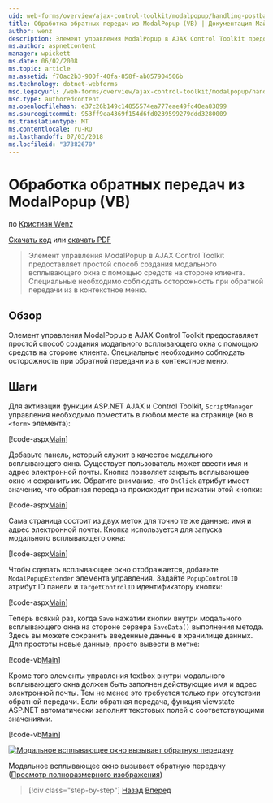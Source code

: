 ```yaml
---
uid: web-forms/overview/ajax-control-toolkit/modalpopup/handling-postbacks-from-a-modalpopup-vb
title: Обработка обратных передач из ModalPopup (VB) | Документация Майкрософт
author: wenz
description: Элемент управления ModalPopup в AJAX Control Toolkit предоставляет простой способ создания модального всплывающего окна с помощью средств на стороне клиента. Особое внимание следует принимать при терминалом...
ms.author: aspnetcontent
manager: wpickett
ms.date: 06/02/2008
ms.topic: article
ms.assetid: f70ac2b3-900f-40fa-858f-ab057904506b
ms.technology: dotnet-webforms
msc.legacyurl: /web-forms/overview/ajax-control-toolkit/modalpopup/handling-postbacks-from-a-modalpopup-vb
msc.type: authoredcontent
ms.openlocfilehash: e37c26b149c14855574ea777eae49fc40ea83899
ms.sourcegitcommit: 953ff9ea4369f154d6fd0239599279ddd3280009
ms.translationtype: MT
ms.contentlocale: ru-RU
ms.lasthandoff: 07/03/2018
ms.locfileid: "37382670"
---
```

<a name="handling-postbacks-from-a-modalpopup-vb"></a>Обработка обратных передач из ModalPopup (VB)
====================
по [Кристиан Wenz](https://github.com/wenz)

[Скачать код](http://download.microsoft.com/download/2/4/0/24052038-f942-4336-905b-b60ae56f0dd5/ModalPopup3.vb.zip) или [скачать PDF](http://download.microsoft.com/download/b/6/a/b6ae89ee-df69-4c87-9bfb-ad1eb2b23373/modalpopup3VB.pdf)

> Элемент управления ModalPopup в AJAX Control Toolkit предоставляет простой способ создания модального всплывающего окна с помощью средств на стороне клиента. Специальные необходимо соблюдать осторожность при обратной передачи из в контекстное меню.


## <a name="overview"></a>Обзор

Элемент управления ModalPopup в AJAX Control Toolkit предоставляет простой способ создания модального всплывающего окна с помощью средств на стороне клиента. Специальные необходимо соблюдать осторожность при обратной передачи из в контекстное меню.

## <a name="steps"></a>Шаги

Для активации функции ASP.NET AJAX и Control Toolkit, `ScriptManager` управления необходимо поместить в любом месте на странице (но в `<form>` элемента):

[!code-aspx[Main](handling-postbacks-from-a-modalpopup-vb/samples/sample1.aspx)]

Добавьте панель, который служит в качестве модального всплывающего окна. Существует пользователь может ввести имя и адрес электронной почты. Кнопка позволяет закрыть всплывающее окно и сохранить их. Обратите внимание, что `OnClick` атрибут имеет значение, что обратная передача происходит при нажатии этой кнопки:

[!code-aspx[Main](handling-postbacks-from-a-modalpopup-vb/samples/sample2.aspx)]

Сама страница состоит из двух меток для точно те же данные: имя и адрес электронной почты. Кнопка используется для запуска модального всплывающего окна:

[!code-aspx[Main](handling-postbacks-from-a-modalpopup-vb/samples/sample3.aspx)]

Чтобы сделать всплывающее окно отображается, добавьте `ModalPopupExtender` элемента управления. Задайте `PopupControlID` атрибут ID панели и `TargetControlID` идентификатору кнопки:

[!code-aspx[Main](handling-postbacks-from-a-modalpopup-vb/samples/sample4.aspx)]

Теперь всякий раз, когда `Save` нажатии кнопки внутри модального всплывающего окна на стороне сервера `SaveData()` выполнения метода. Здесь вы можете сохранить введенные данные в хранилище данных. Для простоты новые данные, просто вывести в метке:

[!code-vb[Main](handling-postbacks-from-a-modalpopup-vb/samples/sample5.vb)]

Кроме того элементы управления textbox внутри модального всплывающего окна должен быть заполнен действующие имя и адрес электронной почты. Тем не менее это требуется только при отсутствии обратной передачи. Если обратная передача, функция viewstate ASP.NET автоматически заполнят текстовых полей с соответствующими значениями.

[!code-vb[Main](handling-postbacks-from-a-modalpopup-vb/samples/sample6.vb)]


[![Модальное всплывающее окно вызывает обратную передачу](handling-postbacks-from-a-modalpopup-vb/_static/image2.png)](handling-postbacks-from-a-modalpopup-vb/_static/image1.png)

Модальное всплывающее окно вызывает обратную передачу ([Просмотр полноразмерного изображения](handling-postbacks-from-a-modalpopup-vb/_static/image3.png))

> [!div class="step-by-step"]
> [Назад](using-modalpopup-with-a-repeater-control-vb.md)
> [Вперед](positioning-a-modalpopup-vb.md)
